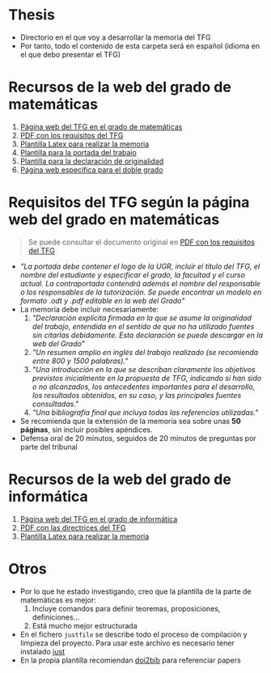 # Thesis

- Directorio en el que voy a desarrollar la memoria del TFG
- Por tanto, todo el contenido de esta carpeta será en español (idioma en el que debo presentar el TFG)

# Recursos de la web del grado de matemáticas

1. [Página web del TFG en el grado de matemáticas](https://grados.ugr.es/matematicas/pages/infoacademica/trabajofingrado)
2. [PDF con los requisitos del TFG](https://grados.ugr.es/matematicas/pages/infoacademica/tfg/requisitostfg/!)
3. [Plantilla Latex para realizar la memoria](https://github.com/latex-mat-ugr/Plantilla-TFG/archive/master.zip)
4. [Plantilla para la portada del trabajo](https://grados.ugr.es/matematicas/pages/infoacademica/tfg/portada_odt)
5. [Plantilla para la declaración de originalidad](https://grados.ugr.es/matematicas/pages/infoacademica/tfg/modelopresentacionTFG_odt)
6. [Página web específica para el doble grado](https://fciencias.ugr.es/estudios/titulos-de-grado/2-principal/3982-trabajos-de-fin-de-grado-en-ingenieria-informatica-y-matematicas-para-el-curso-2022-2023)

# Requisitos del TFG según la página web del grado en matemáticas

> Se puede consultar el documento original en [PDF con los requisitos del TFG](https://grados.ugr.es/matematicas/pages/infoacademica/tfg/requisitostfg/!)

- *"La portada debe contener el logo de la UGR, incluir el título del TFG, el nombre del estudiante y especificar el grado, la facultad y el curso actual. La contraportada contendrá además el nombre del responsable o los responsables de la tutorización. Se puede encontrar un modelo en formato .odt y .pdf editable en la web del Grado"*
- La memoria debe incluir necesariamente:
    1. *"Declaración explícita firmada en la que se asume la originalidad del trabajo, entendida en el sentido de que no ha utilizado fuentes sin citarlas debidamente. Esta declaración se puede descargar en la web del Grado"*
    2. *"Un resumen amplio en inglés del trabajo realizado (se recomienda entre 800 y 1500 palabras)."*
    3. *"Una introducción en la que se describan claramente los objetivos previstos inicialmente en la propuesta de TFG, indicando si han sido o no alcanzados, los antecedentes importantes para el desarrollo, los resultados obtenidos, en su caso, y las principales fuentes consultadas."*
    4. *"Una bibliografía final que incluya todas las referencias utilizadas."*
- Se recomienda que la extensión de la memoria sea sobre unas **50 páginas**, sin incluir posibles apéndices.
- Defensa oral de 20 minutos, seguidos de 20 minutos de preguntas por parte del tribunal

# Recursos de la web del grado de informática

1. [Página web del TFG en el grado de informática](https://grados.ugr.es/informatica/pages/infoacademica/tfggestion2)
2. [PDF con las directrices del TFG](https://grados.ugr.es/informatica/pages/infoacademica/tfg/directrices/directricestfg/!)
3. [Plantilla Latex para realizar la memoria](https://grados.ugr.es/informatica/pages/infoacademica/tfg/plantillas/plantilla_tfg_latex/!)

# Otros

- Por lo que he estado investigando, creo que la plantilla de la parte de matemáticas es mejor:
    1. Incluye comandos para definir teoremas, proposiciones, definiciones...
    2. Está mucho mejor estructurada
- En el fichero `justfile` se describe todo el proceso de compilación y limpieza del proyecto. Para usar este archivo es necesario tener instalado [just](https://github.com/casey/just)
- En la propia plantilla recomiendan [doi2bib](https://www.doi2bib.org/) para referenciar papers
